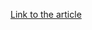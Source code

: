 [Link to the article](https://blog.trendmicro.com/trendlabs-security-intelligence/necurs-evolves-to-evade-spam-detection-via-internet-shortcut-file/)
